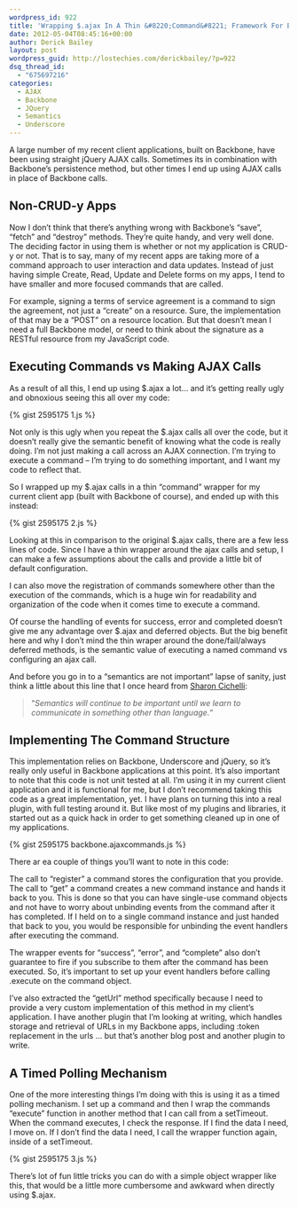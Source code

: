 ```yaml
---
wordpress_id: 922
title: 'Wrapping $.ajax In A Thin &#8220;Command&#8221; Framework For Backbone Apps'
date: 2012-05-04T08:45:16+00:00
author: Derick Bailey
layout: post
wordpress_guid: http://lostechies.com/derickbailey/?p=922
dsq_thread_id:
  - "675697216"
categories:
  - AJAX
  - Backbone
  - JQuery
  - Semantics
  - Underscore
---
```

A large number of my recent client applications, built on Backbone, have been using straight jQuery AJAX calls. Sometimes its in combination with Backbone&#8217;s persistence method, but other times I end up using AJAX calls in place of Backbone calls.

## Non-CRUD-y Apps

Now I don&#8217;t think that there&#8217;s anything wrong with Backbone&#8217;s &#8220;save&#8221;, &#8220;fetch&#8221; and &#8220;destroy&#8221; methods. They&#8217;re quite handy, and very well done. The deciding factor in using them is whether or not my application is CRUD-y or not. That is to say, many of my recent apps are taking more of a command approach to user interaction and data updates. Instead of just having simple Create, Read, Update and Delete forms on my apps, I tend to have smaller and more focused commands that are called.

For example, signing a terms of service agreement is a command to sign the agreement, not just a &#8220;create&#8221; on a resource. Sure, the implementation of that may be a &#8220;POST&#8221; on a resource location. But that doesn&#8217;t mean I need a full Backbone model, or need to think about the signature as a RESTful resource from my JavaScript code.

## Executing Commands vs Making AJAX Calls

As a result of all this, I end up using $.ajax a lot… and it&#8217;s getting really ugly and obnoxious seeing this all over my code:

{% gist 2595175 1.js %}

Not only is this ugly when you repeat the $.ajax calls all over the code, but it doesn&#8217;t really give the semantic benefit of knowing what the code is really doing. I&#8217;m not just making a call across an AJAX connection. I&#8217;m trying to execute a command &#8211; I&#8217;m trying to do something important, and I want my code to reflect that.

So I wrapped up my $.ajax calls in a thin &#8220;command&#8221; wrapper for my current client app (built with Backbone of course), and ended up with this instead:

{% gist 2595175 2.js %}

Looking at this in comparison to the original $.ajax calls, there are a few less lines of code. Since I have a thin wrapper around the ajax calls and setup, I can make a few assumptions about the calls and provide a little bit of default configuration. 

I can also move the registration of commands somewhere other than the execution of the commands, which is a huge win for readability and organization of the code when it comes time to execute a command.

Of course the handling of events for success, error and completed doesn&#8217;t give me any advantage over $.ajax and deferred objects. But the big benefit here and why I don&#8217;t mind the thin wraper around the done/fail/always deferred methods, is the semantic value of executing a named command vs configuring an ajax call.

And before you go in to a &#8220;semantics are not important&#8221; lapse of sanity, just think a little about this line that I once heard from [Sharon Cichelli](https://twitter.com/#!/scichelli):

> &#8220;_Semantics will continue to be important until we learn to communicate in something other than language._&#8220;

## Implementing The Command Structure

This implementation relies on Backbone, Underscore and jQuery, so it&#8217;s really only useful in Backbone applications at this point. It&#8217;s also important to note that this code is not unit tested at all. I&#8217;m using it in my current client application and it is functional for me, but I don&#8217;t recommend taking this code as a great implementation, yet. I have plans on turning this into a real plugin, with full testing around it. But like most of my plugins and libraries, it started out as a quick hack in order to get something cleaned up in one of my applications.

{% gist 2595175 backbone.ajaxcommands.js %}

There ar ea couple of things you&#8217;ll want to note in this code:

The call to &#8220;register&#8221; a command stores the configuration that you provide. The call to &#8220;get&#8221; a command creates a new command instance and hands it back to you. This is done so that you can have single-use command objects and not have to worry about unbinding events from the command after it has completed. If I held on to a single command instance and just handed that back to you, you would be responsible for unbinding the event handlers after executing the command. 

The wrapper events for &#8220;success&#8221;, &#8220;error&#8221;, and &#8220;complete&#8221; also don&#8217;t guarantee to fire if you subscribe to them after the command has been executed. So, it&#8217;s important to set up your event handlers before calling .execute on the command object.

I&#8217;ve also extracted the &#8220;getUrl&#8221; method specifically because I need to provide a very custom implementation of this method in my client&#8217;s application. I have another plugin that I&#8217;m looking at writing, which handles storage and retrieval of URLs in my Backbone apps, including :token replacement in the urls … but that&#8217;s another blog post and another plugin to write.

## A Timed Polling Mechanism

One of the more interesting things I&#8217;m doing with this is using it as a timed polling mechanism. I set up a command and then I wrap the commands &#8220;execute&#8221; function in another method that I can call from a setTimeout. When the command executes, I check the response. If I find the data I need, I move on. If I don&#8217;t find the data I need, I call the wrapper function again, inside of a setTimeout.

{% gist 2595175 3.js %}

There&#8217;s lot of fun little tricks you can do with a simple object wrapper like this, that would be a little more cumbersome and awkward when directly using $.ajax. 
